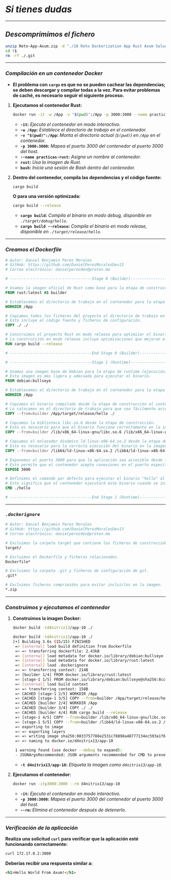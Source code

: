 <!-- Autor: Daniel Benjamin Perez Morales -->
<!-- GitHub: https://github.com/DanielPerezMoralesDev13 -->
<!-- Correo electrónico: danielperezdev@proton.me -->

# ***Si tienes dudas***

---

## ***Descomprimimos el fichero***

```bash
unzip Reto-App-Axum.zip -d "./10 Reto Dockerization App Rust Axum Solucion"
cd !$
rm -rf ./.git
```

---

### ***Compilación en un contenedor Docker***

- **El problema con `cargo` es que no se pueden cachear las dependencias; se deben descargar y compilar todas a la vez. Para evitar problemas de caché, es necesario seguir el siguiente proceso.**

1. **Ejecutamos el contenedor Rust:**

   ```bash
   docker run -it -w /App -v "$(pwd)":/App -p 3000:3000 --name practicas-rust rust bash
   ```

   - **`-it`:** *Ejecuta el contenedor en modo interactivo.*
   - **`-w /App`:** *Establece el directorio de trabajo en el contenedor.*
   - **`-v "$(pwd)":/App`:** *Monta el directorio actual (`$(pwd)`) en `/App` en el contenedor.*
   - **`-p 3000:3000`:** *Mapea el puerto 3000 del contenedor al puerto 3000 del host.*
   - **`--name practicas-rust`:** *Asigna un nombre al contenedor.*
   - **`rust`:** *Usa la imagen de Rust.*
   - **`bash`:** *Inicia una sesión de Bash dentro del contenedor.*

2. **Dentro del contenedor, compila las dependencias y el código fuente:**

   ```bash
   cargo build
   ```

   **O para una versión optimizada:**

   ```bash
   cargo build --release
   ```

   - **`cargo build`:** *Compila el binario en modo debug, disponible en `./target/debug/hello`.*
   - **`cargo build --release`:** *Compila el binario en modo release, disponible en `./target/release/hello`.*

---

### ***Creamos el Dockerfile***

```Dockerfile
# Autor: Daniel Benjamin Perez Morales
# GitHub: https://github.com/DanielPerezMoralesDev13
# Correo electrónico: danielperezdev@proton.me

# ------------------------------------Stage 0 (Builder)------------------------------------

# Usamos la imagen oficial de Rust como base para la etapa de construcción.
FROM rust:latest AS builder

# Establecemos el directorio de trabajo en el contenedor para la etapa de construcción.
WORKDIR /App

# Copiamos todos los ficheros del proyecto al directorio de trabajo en el contenedor.
# Esto incluye el código fuente y ficheros de configuración.
COPY ./ ./

# Construimos el proyecto Rust en modo release para optimizar el binario.
# La construcción en modo release incluye optimizaciones que mejoran el rendimiento.
RUN cargo build --release

# ------------------------------------End Stage 0 (Builder)--------------------------------

# ------------------------------------Stage 1 (Runtime)------------------------------------

# Usamos una imagen base de Debian para la etapa de runtime (ejecución).
# Esta imagen es más ligera y adecuada para ejecutar el binario.
FROM debian:bullseye

# Establecemos el directorio de trabajo en el contenedor para la etapa de runtime.
WORKDIR /App

# Copiamos el binario compilado desde la etapa de construcción al contenedor runtime.
# Lo colocamos en el directorio de trabajo para que sea fácilmente accesible.
COPY --from=builder /App/target/release/hello ./

# Copiamos la biblioteca libc.so.6 desde la etapa de construcción.
# Esto es necesario para que el binario funcione correctamente en la imagen runtime.
COPY --from=builder /lib/x86_64-linux-gnu/libc.so.6 /lib/x86_64-linux-gnu/libc.so.6

# Copiamos el enlazador dinámico ld-linux-x86-64.so.2 desde la etapa de construcción.
# Esto es necesario para la correcta ejecución del binario en la imagen runtime.
COPY --from=builder /lib64/ld-linux-x86-64.so.2 /lib64/ld-linux-x86-64.so.2

# Exponemos el puerto 3000 para que la aplicación sea accesible desde fuera del contenedor.
# Esto permite que el contenedor acepte conexiones en el puerto especificado.
EXPOSE 3000

# Definimos el comando por defecto para ejecutar el binario "hello" al iniciar el contenedor.
# Esto significa que el contenedor ejecutará este binario cuando se inicie.
CMD ./hello

# ------------------------------------End Stage 1 (Runtime)--------------------------------
```

---

### ***`.dockerignore`***

```bash
# Autor: Daniel Benjamin Perez Morales
# GitHub: https://github.com/DanielPerezMoralesDev13
# Correo electrónico: danielperezdev@proton.me

# Excluimos la carpeta target que contiene los ficheros de construcción.
target/

# Excluimos el Dockerfile y ficheros relacionados.
Dockerfile*

# Excluimos la carpeta .git y ficheros de configuración de git.
.git*

# Excluimos ficheros comprimidos para evitar incluirlos en la imagen.
*.zip
```

---

### ***Construimos y ejecutamos el contenedor***

1. **Construimos la imagen Docker:**

   ```bash
   docker build -td4nitrix13/app-10 ./
   ```

    ```bash
    docker build -td4nitrix13/app-10 ./
    [+] Building 3.6s (15/15) FINISHED                                                                                     docker:default
     => [internal] load build definition from Dockerfile                                                                             0.0s
     => => transferring dockerfile: 2.43kB                                                                                           0.0s
     => [internal] load metadata for docker.io/library/debian:bullseye                                                               3.2s
     => [internal] load metadata for docker.io/library/rust:latest                                                                   0.0s
     => [internal] load .dockerignore                                                                                                0.0s
     => => transferring context: 214B                                                                                                0.0s
     => [builder 1/4] FROM docker.io/library/rust:latest                                                                             0.0s
     => [stage-1 1/5] FROM docker.io/library/debian:bullseye@sha256:8ccc486c29a3ad02ad5af7f1156e2152dff3ba5634eec9be375269ef123457d  0.0s
     => [internal] load build context                                                                                                0.0s
     => => transferring context: 150B                                                                                                0.0s
     => CACHED [stage-1 2/5] WORKDIR /App                                                                                            0.0s
     => CACHED [stage-1 3/5] COPY --from=builder /App/target/release/hello ./                                                        0.0s
     => CACHED [builder 2/4] WORKDIR /App                                                                                            0.0s
     => CACHED [builder 3/4] COPY ./ ./                                                                                              0.0s
     => CACHED [builder 4/4] RUN cargo build --release                                                                               0.0s
     => [stage-1 4/5] COPY --from=builder /lib/x86_64-linux-gnu/libc.so.6 /lib/x86_64-linux-gnu/libc.so.6                            0.0s
     => [stage-1 5/5] COPY --from=builder /lib64/ld-linux-x86-64.so.2 /lib64/ld-linux-x86-64.so.2                                    0.0s
     => exporting to image                                                                                                           0.1s
     => => exporting layers                                                                                                          0.0s
     => => writing image sha256:0833757788e2531c78898a48777134ec593a1f693beac4933f86353a4c93e4c2                                     0.0s
     => => naming to docker.io/d4nitrix13/app-10                                                                                     0.0s
    
     1 warning found (use docker --debug to expand):
     - JSONArgsRecommended: JSON arguments recommended for CMD to prevent unintended behavior related to OS signals (line 50)
    ```

   - **`-t d4nitrix13/app-10`:** *Etiqueta la imagen como `d4nitrix13/app-10`.*

2. **Ejecutamos el contenedor:**

   ```bash
   docker run -itp3000:3000 --rm d4nitrix13/app-10
   ```

   - **`-it`:** *Ejecuta el contenedor en modo interactivo.*
   - **`-p 3000:3000`:** *Mapea el puerto 3000 del contenedor al puerto 3000 del host.*
   - **`--rm`:** *Elimina el contenedor después de detenerlo.*

---

### ***Verificación de la aplicación***

**Realiza una solicitud `curl` para verificar que la aplicación esté funcionando correctamente:**

```bash
curl 172.17.0.2:3000
```

**Deberías recibir una respuesta similar a:**

```html
<h1>Hello World From Axum!</h1>
```
